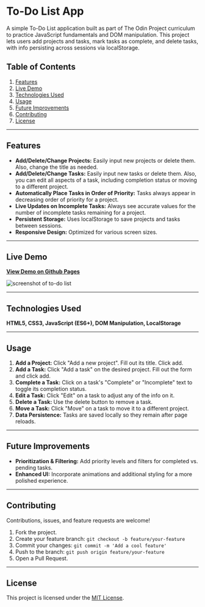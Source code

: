 # To-Do List App

A simple To-Do List application built as part of The Odin Project curriculum to practice JavaScript fundamentals and DOM manipulation. This project lets users add projects and tasks, mark tasks as complete, and delete tasks, with info persisting across sessions via localStorage.

## Table of Contents
1. [Features](#features)
2. [Live Demo](#live-demo)
3. [Technologies Used](#technologies-used)
4. [Usage](#usage)
5. [Future Improvements](#future-improvements)
6. [Contributing](#contributing)
7. [License](#license)

---

## Features

- **Add/Delete/Change Projects:** Easily input new projects or delete them. Also, change the title as needed.
- **Add/Delete/Change Tasks:** Easily input new tasks or delete them. Also, you can edit all aspects of a task, including completion status or moving to a different project.
- **Automatically Place Tasks in Order of Priority:** Tasks always appear in decreasing order of priority for a project.
- **Live Updates on Incomplete Tasks:** Always see accurate values for the number of incomplete tasks remaining for a project.
- **Persistent Storage:** Uses localStorage to save projects and tasks between sessions.
- **Responsive Design:** Optimized for various screen sizes.

---

## Live Demo

**[View Demo on Github Pages](https://cblaylock18.github.io/to-do-list/)**  

<img src="https://github.com/user-attachments/assets/6f2059e7-471e-403a-8e76-af7b29bdcb06" alt="screenshot of to-do list"/>

---

## Technologies Used

**HTML5, CSS3, JavaScript (ES6+), DOM Manipulation, LocalStorage**

---

## Usage

1. **Add a Project:** Click "Add a new project". Fill out its title. Click add. 
2. **Add a Task:** Click "Add a task" on the desired project. Fill out the form and click add.
3. **Complete a Task:** Click on a task's "Complete" or "Incomplete" text to toggle its completion status.
4. **Edit a Task:** Click "Edit" on a task to adjust any of the info on it.
5. **Delete a Task:** Use the delete button to remove a task.
6. **Move a Task:** Click "Move" on a task to move it to a different project.
7. **Data Persistence:** Tasks are saved locally so they remain after page reloads.

---

## Future Improvements

- **Prioritization & Filtering:** Add priority levels and filters for completed vs. pending tasks.
- **Enhanced UI:** Incorporate animations and additional styling for a more polished experience.

---

## Contributing

Contributions, issues, and feature requests are welcome!  
1. Fork the project.  
2. Create your feature branch: `git checkout -b feature/your-feature`  
3. Commit your changes: `git commit -m 'Add a cool feature'`  
4. Push to the branch: `git push origin feature/your-feature`  
5. Open a Pull Request.

---

## License

This project is licensed under the [MIT License](./LICENSE.txt).
